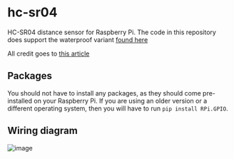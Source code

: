 # hc-sr04
HC-SR04 distance sensor for Raspberry Pi. The code in this repository does support the waterproof variant [found here](https://www.pishop.co.za/store/dc-5v-waterproof-ultrasonic-module-distance-measuring-transducer-sensor?keyword=waterproof&category_id=0)

All credit goes to [this article](https://tutorials-raspberrypi.com/raspberry-pi-ultrasonic-sensor-hc-sr04/)

## Packages
You should not have to install any packages, as they should come pre-installed on your Raspberry Pi. If you are using an older version or a different operating system, then you will have to run `pip install RPi.GPIO`.

## Wiring diagram
![image](https://tutorials-raspberrypi.de/wp-content/uploads/2014/05/ultraschall_Steckplatine.png)
